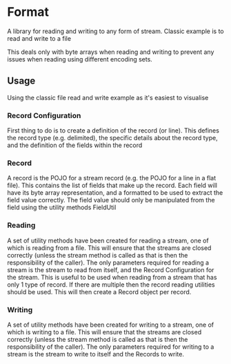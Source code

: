 # Format
A library for reading and writing to any form of stream. Classic example is to read and write to a file

This deals only with byte arrays when reading and writing to prevent any issues when reading using different encoding sets.

## Usage
Using the classic file read and write example as it's easiest to visualise

### Record Configuration
First thing to do is to create a definition of the record (or line). This defines the record type (e.g. delimited), the specific details about the record type, and the definition of the fields within the record

### Record
A record is the POJO for a stream record (e.g. the POJO for a line in a flat file). This contains the list of fields that make up the record. Each field will have its byte array representation, and a formatted to be used to extract the field value correctly. The field value should only be manipulated from the field using the utility methods FieldUtil

### Reading
A set of utility methods have been created for reading a stream, one of which is reading from a file. This will ensure that the streams are closed correctly (unless the stream method is called as that is then the responsibility of the caller). The only parameters required for reading a stream is the stream to read from itself, and the Record Configuration for the stream. This is useful to be used when reading from a stream that has only 1 type of record. If there are multiple then the record reading utilities should be used. This will then create a Record object per record.

### Writing
A set of utility methods have been created for writing to a stream, one of which is writing to a file. This will ensure that the streams are closed correctly (unless the stream method is called as that is then the responsibility of the caller). The only parameters required for writing to a stream is the stream to write to itself and the Records to write.
